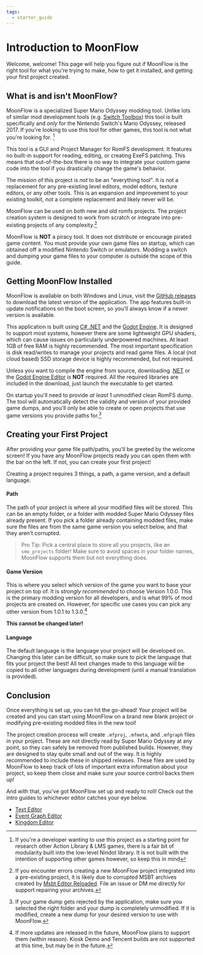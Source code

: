 ```yaml
---
tags:
  - starter_guide
---
```


# Introduction to MoonFlow
Welcome, welcome! This page will help you figure out if MoonFlow is the right tool for what you're trying to make, how to get it installed, and getting your first project created.

## What is and isn't MoonFlow?
MoonFlow is a specialized Super Mario Odyssey modding tool. Unlike lots of similar mod development tools (e.g. [Switch Toolbox](https://github.com/KillzXGaming/Switch-Toolbox)) this tool is built specifically and *only* for the Nintendo Switch's Mario Odyssey, released 2017. If you're looking to use this tool for other games, this tool is not what you're looking for. [^1]

[^1]: If you're a developer wanting to use this project as a starting point for research other Action Library & LMS games, there is a fair bit of modularity built into the low-level Nindot library. It is not built with the intention of supporting other games however, so keep this in mind

This tool is a GUI and Project Manager for RomFS development. It features no built-in support for reading, editing, or creating ExeFS patching. This means that out-of-the-box there is no way to integrate your custom game code into the tool if you drastically change the game's behavior.

The mission of this project is *not* to be an "everything tool". It is not a replacement for any pre-existing level editors, model editors, texture editors, or any other tools. This is an expansion and improvement to your existing toolkit, not a complete replacement and likely never will be.

MoonFlow can be used on both new and old romfs projects. The project creation system is designed to work from scratch or integrate into pre-existing projects of any complexity.[^2]

[^2]: If you encounter errors creating a new MoonFlow project integrated into a pre-existing project, it is likely due to corrupted MSBT archives created by [Msbt Editor Reloaded](https://gbatemp.net/threads/release-msbt-editor-reloaded.406208/). File an issue or DM me directly for support repairing your archives.

MoonFlow is **NOT** a piracy tool. It does not distribute or encourage pirated game content. You must provide your own game files on startup, which can obtained off a modified Nintendo Switch or emulators. Modding a switch and dumping your game files to your computer is outside the scope of this guide.

## Getting MoonFlow Installed
MoonFlow is available on both Windows and Linux, visit the [GitHub releases](https://github.com/Amethyst-szs/MoonFlow/releases) to download the latest version of the application. The app features built-in update notifications on the boot screen, so you'll always know if a newer version is available.

This application is built using [C# .NET](https://dotnet.microsoft.com/en-us/languages/csharp) and the [Godot Engine](https://godotengine.org/). It is designed to support most systems, however there are some lightweight GPU shaders, which can cause issues on particularly underpowered machines. At least 1GB of free RAM is highly recommended. The most important specification is disk read/writes to manage your projects and read game files. A local (not cloud based) SSD storage device is highly recommended, but not required.

Unless you want to compile the engine from source, downloading .[NET](https://dotnet.microsoft.com/en-us/languages/csharp) or the [Godot Engine Editor](https://godotengine.org/) is **NOT** required. All the required libraries are included in the download, just launch the executable to get started.

On startup you'll need to provide *at least* 1 unmodified clean RomFS dump. The tool will automatically detect the validity and version of your provided game dumps, and you'll only be able to create or open projects that use game versions you provide paths for.[^3]

[^3]: If your game dump gets rejected by the application, make sure you selected the right folder and your dump is completely unmodified. If it is modified, create a new dump for your desired version to use with MoonFlow.

## Creating your First Project
After providing your game file path/paths, you'll be greeted by the welcome screen! If you have any MoonFlow projects ready you can open them with the bar on the left. If not, you can create your first project!

Creating a project requires 3 things, a path, a game version, and a default language.

#### Path
The path of your project is where all your modified files will be stored. This can be an empty folder, or a folder with modded Super Mario Odyssey files already present. If you pick a folder already containing modded files, make sure the files are from the same game version you select below, and that they aren't corrupted.

> Pro Tip: Pick a central place to store all you projects, like an `smo_projects` folder! Make sure to avoid spaces in your folder names, MoonFlow supports them but not everything does.

#### Game Version
This is where you select which version of the game you want to base your project on top of. It is *strongly recommended* to choose Version 1.0.0. This is the primary modding version for all developers, and is what 99% of mod projects are created on. However, for specific use cases you can pick any other version from 1.0.1 to 1.3.0.[^4]

**This cannot be changed later!**

[^4]: If more updates are released in the future, MoonFlow plans to support them (within reason). Kiosk Demo and Tencent builds are not supported at this time, but may be in the future.

#### Language
The default language is the language your project will be developed on. Changing this later can be difficult, so make sure to pick the language that fits your project the best! All text changes made to this language will be copied to all other languages during development (until a manual translation is provided).

## Conclusion
Once everything is set up, you can hit the go-ahead! Your project will be created and you can start using MoonFlow on a brand new blank project or modifying pre-existing modded files in the new tool!

The project creation process will create `.mfproj`, `.mfmeta`, and `.mfgraph` files in your project. These are not directly read by Super Mario Odyssey at any point, so they can safely be removed from published builds. However, they are designed to stay quite small and out of the way. It is highly recommended to include these in shipped releases. These files are used by MoonFlow to keep track of lots of important extra information about your project, so keep them close and make sure your source control backs them up!

And with that, you've got MoonFlow set up and ready to roll! Check out the intro guides to whichever editor catches your eye below.

* [Text Editor](text/basics_text_editor.md)
* [Event Graph Editor](events/basics_event_graph.md)
* [Kingdom Editor](kingdoms/basics_kingdoms.md)
